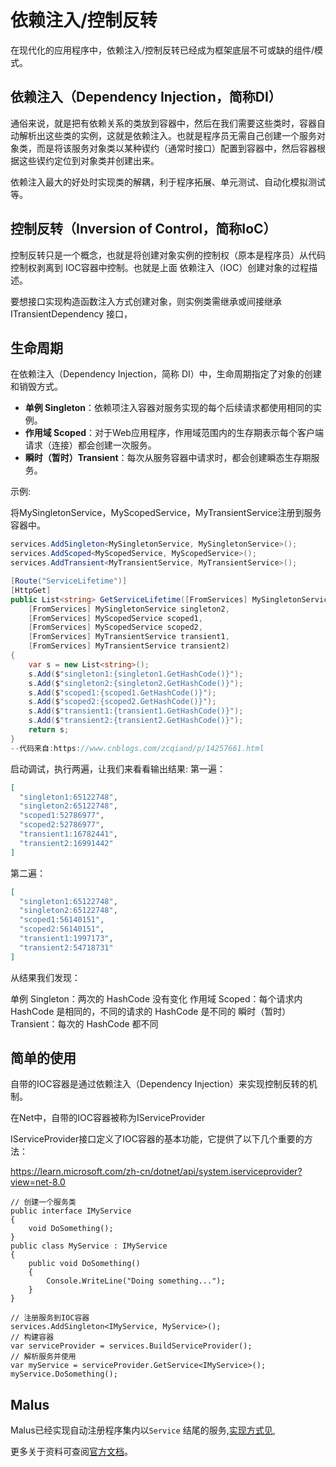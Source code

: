
# 依赖注入/控制反转

在现代化的应用程序中，依赖注入/控制反转已经成为框架底层不可或缺的组件/模式。

## 依赖注入（Dependency Injection，简称DI）

通俗来说，就是把有依赖关系的类放到容器中，然后在我们需要这些类时，容器自动解析出这些类的实例，这就是依赖注入。也就是程序员无需自己创建一个服务对象类，而是将该服务对象类以某种锲约（通常时接口）配置到容器中，然后容器根据这些锲约定位到对象类并创建出来。

依赖注入最大的好处时实现类的解耦，利于程序拓展、单元测试、自动化模拟测试等。

## 控制反转（Inversion of Control，简称IoC）

控制反转只是一个概念，也就是将创建对象实例的控制权（原本是程序员）从代码控制权剥离到 IOC容器中控制。也就是上面 依赖注入（IOC）创建对象的过程描述。

要想接口实现构造函数注入方式创建对象，则实例类需继承或间接继承 ITransientDependency 接口，

## 生命周期

在依赖注入（Dependency Injection，简称 DI）中，生命周期指定了对象的创建和销毁方式。

- **单例 Singleton**：依赖项注入容器对服务实现的每个后续请求都使用相同的实例。
- **作用域 Scoped**：对于Web应用程序，作用域范围内的生存期表示每个客户端请求（连接）都会创建一次服务。
- **瞬时（暂时）Transient**：每次从服务容器中请求时，都会创建瞬态生存期服务。

示例:

将MySingletonService，MyScopedService，MyTransientService注册到服务容器中。

```csharp
services.AddSingleton<MySingletonService, MySingletonService>();
services.AddScoped<MyScopedService, MyScopedService>();
services.AddTransient<MyTransientService, MyTransientService>();

[Route("ServiceLifetime")]
[HttpGet]
public List<string> GetServiceLifetime([FromServices] MySingletonService singleton1,
    [FromServices] MySingletonService singleton2,
    [FromServices] MyScopedService scoped1,
    [FromServices] MyScopedService scoped2,
    [FromServices] MyTransientService transient1,
    [FromServices] MyTransientService transient2)
{
    var s = new List<string>();
    s.Add($"singleton1:{singleton1.GetHashCode()}");
    s.Add($"singleton2:{singleton2.GetHashCode()}");
    s.Add($"scoped1:{scoped1.GetHashCode()}");
    s.Add($"scoped2:{scoped2.GetHashCode()}");
    s.Add($"transient1:{transient1.GetHashCode()}");
    s.Add($"transient2:{transient2.GetHashCode()}");
    return s;
}
--代码来自:https://www.cnblogs.com/zcqiand/p/14257661.html

```

启动调试，执行两遍，让我们来看看输出结果:
第一遍：

```json
[
  "singleton1:65122748",
  "singleton2:65122748",
  "scoped1:52786977",
  "scoped2:52786977",
  "transient1:16782441",
  "transient2:16991442"
]
```

第二遍：

```json
[
  "singleton1:65122748",
  "singleton2:65122748",
  "scoped1:56140151",
  "scoped2:56140151",
  "transient1:1997173",
  "transient2:54718731"
]
```

从结果我们发现：

单例 Singleton：两次的 HashCode 没有变化
作用域 Scoped：每个请求内 HashCode 是相同的，不同的请求的 HashCode 是不同的
瞬时（暂时）Transient：每次的 HashCode 都不同

## 简单的使用

自带的IOC容器是通过依赖注入（Dependency Injection）来实现控制反转的机制。

在Net中，自带的IOC容器被称为IServiceProvider

IServiceProvider接口定义了IOC容器的基本功能，它提供了以下几个重要的方法：

<https://learn.microsoft.com/zh-cn/dotnet/api/system.iserviceprovider?view=net-8.0>

```
// 创建一个服务类
public interface IMyService
{
    void DoSomething();
}
public class MyService : IMyService
{
    public void DoSomething()
    {
        Console.WriteLine("Doing something...");
    }
}

// 注册服务到IOC容器 
services.AddSingleton<IMyService, MyService>();
// 构建容器
var serviceProvider = services.BuildServiceProvider();
// 解析服务并使用
var myService = serviceProvider.GetService<IMyService>();
myService.DoSomething();
```

## Malus

Malus已经实现自动注册程序集内以`Service` 结尾的服务,[实现方式见](https://gitee.com/Pridejoy/MalusAdmin/blob/master/MalusApi/MalusAdmin.Common/Components/DependencyInjection/InjectionServiceCollectionExtensions.cs),

更多关于资料可查阅[官方文档](https://learn.microsoft.com/zh-cn/aspnet/core/fundamentals/dependency-injection?view=aspnetcore-8.0)。
